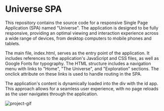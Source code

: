 # Universe SPA

This repository contains the source code for a responsive Single Page Application (SPA) named "Universe". The application is designed to be fully responsive, providing an optimal viewing and interaction experience across a wide range of devices, from desktop computers to mobile phones and tablets.

The main file, index.html, serves as the entry point of the application. It includes references to the application's JavaScript and CSS files, as well as Google Fonts for typography. The HTML structure includes a navigation menu with links to "Home", "The Universe", and "Exploration" sections. The onclick attribute on these links is used to handle routing in the SPA.

The application's content is dynamically loaded into the div with the id app. This approach allows for a seamless user experience, with no page reloads as the user navigates through the application.

![project-gif](./.github/gif.gif)
